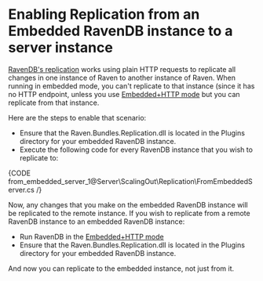 # Enabling Replication from an Embedded RavenDB instance to a server instance

[RavenDB's replication](../replication) works using plain HTTP requests to replicate all changes in one instance of Raven to another instance of Raven. When running in embedded mode, you can't replicate to that instance (since it has no HTTP endpoint, unless you use [Embedded+HTTP mode](../deployment/embedded) but you can replicate from that instance.

Here are the steps to enable that scenario:

* Ensure that the Raven.Bundles.Replication.dll is located in the Plugins directory for your embedded RavenDB instance.
* Execute the following code for every RavenDB instance that you wish to replicate to:

{CODE from_embedded_server_1@Server\ScalingOut\Replication\FromEmbeddedServer.cs /}

Now, any changes that you make on the embedded RavenDB instance will be replicated to the remote instance. If you wish to replicate from a remote RavenDB instance to an embedded RavenDB instance:

* Run RavenDB in the [Embedded+HTTP mode](../../deployment/embedded)
* Ensure that the Raven.Bundles.Replication.dll is located in the Plugins directory for your embedded RavenDB instance.

And now you can replicate to the embedded instance, not just from it.